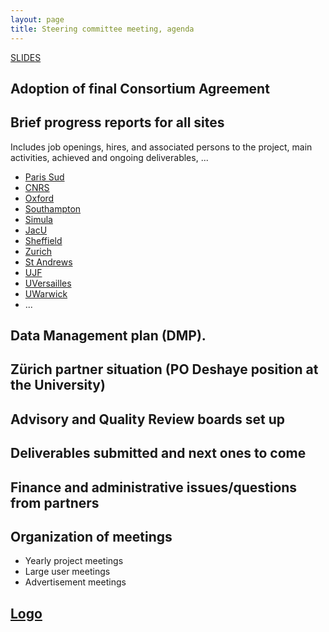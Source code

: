 ```yaml
---
layout: page
title: Steering committee meeting, agenda
---
```


[SLIDES](../SC-StAndrews_presentation_final.pdf)

## Adoption of final Consortium Agreement

## Brief progress reports for all sites

Includes job openings, hires, and associated persons to the project,
main activities, achieved and ongoing deliverables, ...

- [Paris Sud](../ProgressReports/ParisSud)
- [CNRS](../ProgressReports/CNRS)
- [Oxford](../ProgressReports/Oxford)
- [Southampton](../ProgressReports/Southampton)
- [Simula](../ProgressReports/Simula)
- [JacU](../ProgressReports/JacU)
- [Sheffield](../ProgressReports/Sheffield)
- [Zurich](../ProgressReports/Zurich)
- [St Andrews](../SC-StAndrews_presentation_final.pdf)
- [UJF](../ProgressReports/UJF)
- [UVersailles](../ProgressReports/UVersailles)
- [UWarwick](../ProgressReports/Warwick)
- ...

## Data Management plan (DMP).

## Zürich partner situation (PO Deshaye position at the University)

## Advisory and Quality Review boards set up

## Deliverables submitted and next ones to come

## Finance and administrative issues/questions from partners

## Organization of meetings

- Yearly project meetings
- Large user meetings
- Advertisement meetings

## [Logo](https://github.com/OpenDreamKit/OpenDreamKit/issues/5)
